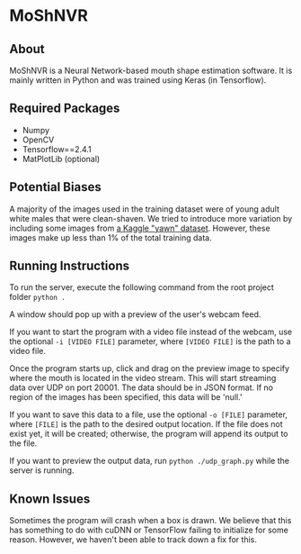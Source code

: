 # MoShNVR

## About
MoShNVR is a Neural Network-based mouth shape estimation software. It is mainly written in Python and was trained using Keras (in Tensorflow).

## Required Packages
- Numpy
- OpenCV
- Tensorflow==2.4.1
- MatPlotLib (optional)

## Potential Biases
A majority of the images used in the training dataset were of young adult white males that were clean-shaven. We tried to introduce more variation by including some images from [a Kaggle "yawn" dataset](https://www.kaggle.com/davidvazquezcic/yawn-dataset/metadata). However, these images make up less than 1% of the total training data.

## Running Instructions
To run the server, execute the following command from the root project folder
`python .`

A window should pop up with a preview of the user's webcam feed.

If you want to start the program with a video file instead of the webcam, use the optional `-i [VIDEO FILE]` parameter, where `[VIDEO FILE]` is the path to a video file.

Once the program starts up, click and drag on the preview image to specify where the mouth is located in the video stream. This will start streaming data over UDP on port 20001. The data should be in JSON format. If no region of the images has been specified, this data will be 'null.'

If you want to save this data to a file, use the optional `-o [FILE]` parameter, where `[FILE]` is the path to the desired output location. If the file does not exist yet, it will be created; otherwise, the program will append its output to the file.

If you want to preview the output data, run `python ./udp_graph.py` while the server is running.

## Known Issues
Sometimes the program will crash when a box is drawn. We believe that this has something to do with cuDNN or TensorFlow failing to initialize for some reason. However, we haven't been able to track down a fix for this.